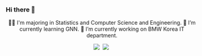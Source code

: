### Hi there 👋

<div align="center">
  👩‍💻 I'm majoring in Statistics and Computer Science and Engineering.
  🌱 I’m currently learning GNN.
  🔭 I’m currently working on BMW Korea IT department.
  <p align="center">
    <img src="https://img.shields.io/badge/Python-3766AB?style=flat-square&logo=Python&logoColor=white"/>&nbsp
    <img src="https://img.shields.io/badge/R-3766AB?style=flat-square&logo=R&logoColor=white"/>&nbsp
  </p>
</div>


<!--
**MINJIK01/MINJIK01** is a ✨ _special_ ✨ repository because its `README.md` (this file) appears on your GitHub profile.

Here are some ideas to get you started:

- 🔭 I’m currently working on ...
- 🌱 I’m currently learning ...
- 👯 I’m looking to collaborate on ...
- 🤔 I’m looking for help with ...
- 💬 Ask me about ...
- 📫 How to reach me: ...
- 😄 Pronouns: ...
- ⚡ Fun fact: ...
-->
